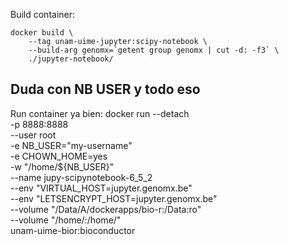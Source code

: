 Build container:

    docker build \
        --tag unam-uime-jupyter:scipy-notebook \
        --build-arg genomx=`getent group genomx | cut -d: -f3` \
        ./jupyter-notebook/
    
## Duda con NB USER y todo eso
Run container ya bien:
    docker run --detach \
        -p 8888:8888 \
        --user root \
        -e NB_USER="my-username" \
        -e CHOWN_HOME=yes \
        -w "/home/${NB_USER}" \
        --name jupy-scipynotebook-6_5_2\
        --env "VIRTUAL_HOST=jupyter.genomx.be" \
        --env "LETSENCRYPT_HOST=jupyter.genomx.be" \
        --volume "/Data/A/dockerapps/bio-r:/Data:ro" \
        --volume "/home/:/home/" \
        unam-uime-bior:bioconductor 
